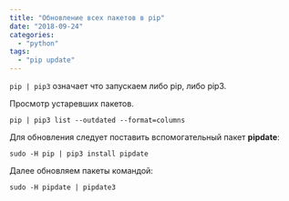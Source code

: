 ```yaml
---
title: "Обновление всех пакетов в pip"
date: "2018-09-24"
categories: 
  - "python"
tags: 
  - "pip update"
---
```

<!--more-->
`pip | pip3` означает что запускаем либо pip, либо pip3.

Просмотр устаревших пакетов.

`pip | pip3 list --outdated --format=columns`

Для обновления следует поставить вспомогательный пакет **pipdate**:

`sudo -H pip | pip3 install pipdate`

Далее обновляем пакеты командой:

`sudo -H pipdate | pipdate3`
